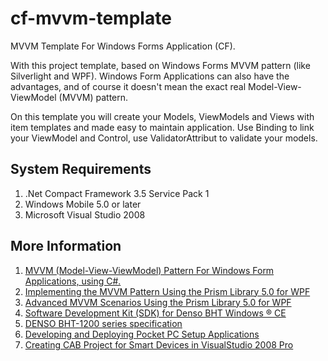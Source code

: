 # cf-mvvm-template
MVVM Template For Windows Forms Application (CF).

With this project template, based on Windows Forms MVVM pattern (like Silverlight and WPF). Windows Form Applications can also have the advantages, and of course it doesn't mean the exact real Model-View-ViewModel (MVVM) pattern.

On this template you will create your Models, ViewModels and Views with item templates and made easy to maintain application. Use Binding to link your ViewModel and Control, use ValidatorAttribut to validate your models.

## System Requirements
1. .Net Compact Framework 3.5 Service Pack 1
2. Windows Mobile 5.0 or later
3. Microsoft Visual Studio 2008

## More Information
1. [MVVM (Model-View-ViewModel) Pattern For Windows Form Applications, using C#.](https://www.codeproject.com/Articles/364485/MVVM-Model-View-ViewModel-Patte)
2. [Implementing the MVVM Pattern Using the Prism Library 5.0 for WPF](https://docs.microsoft.com/en-us/previous-versions/msp-n-p/gg405484(v%3dpandp.40))
3. [Advanced MVVM Scenarios Using the Prism Library 5.0 for WPF](https://docs.microsoft.com/en-us/previous-versions/msp-n-p/gg405494(v%3dpandp.40))
4. [Software Development Kit (SDK) for Denso BHT Windows ® CE](https://www.denso-wave.com/en/adcd/download/category/sampleprogram/bht_win/)
5. [DENSO BHT-1200 series specification](http://static6.arrow.com/aropdfconversion/32c62d5e88ffd8b0cd41158c632c4a0a85233e0a/attachmentfilenameutf-8bht-1200_e2.pdf)
6. [Developing and Deploying Pocket PC Setup Applications](https://www.codeproject.com/Articles/5905/Developing-and-Deploying-Pocket-PC-Setup-Applicati)
7. [Creating CAB Project for Smart Devices in VisualStudio 2008 Pro](https://www.youtube.com/watch?v=1Znaa0ctbow)
